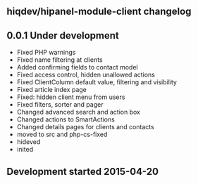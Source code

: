 hiqdev/hipanel-module-client changelog
--------------------------------------

## 0.0.1 Under development

- Fixed PHP warnings
- Fixed name filtering at clients
- Added confirming fields to contact model
- Fixed access control, hidden unallowed actions
- Fixed ClientColumn default value, filtering and visibility
- Fixed article index page
- Fixed: hidden client menu from users
- Fixed filters, sorter and pager
- Changed advanced search and action box
- Changed actions to SmartActions
- Changed details pages for clients and contacts
- moved to src and php-cs-fixed
- hideved
- inited

## Development started 2015-04-20

